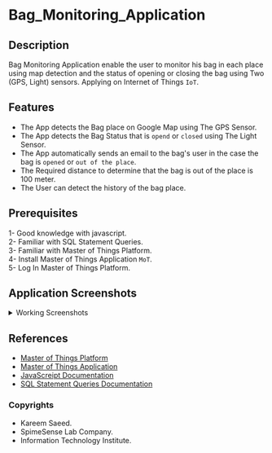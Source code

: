 # Bag_Monitoring_Application
## Description
Bag Monitoring Application enable the user to monitor his bag in each place using map detection and the status of opening or closing the bag using Two (GPS, Light) sensors.
Applying on Internet of Things `IoT`.

## Features
- The App detects the Bag place on Google Map using The GPS Sensor.
- The App detects the Bag Status that is `opend` or `closed` using The Light Sensor.
- The App automatically sends an email to the bag's user in the case the bag is `opened` or `out of the place`.
- The Required distance to determine that the bag is out of the place is 100 meter.
- The User can detect the history of the bag place.

## Prerequisites
1- Good knowledge with javascript.<br/>
2- Familiar with SQL Statement Queries.<br/>
3- Familiar with Master of Things Platform.<br/>
4- Install Master of Things Application `MoT`.<br/>
5- Log In Master of Things Platform.<br/>


## Application Screenshots
<details>

  <summary> Working Screenshots</summary>

<p>

### 1. Home Screen

![1](https://user-images.githubusercontent.com/52586356/154810011-f57e9927-0fb3-4fe2-8483-fe824afcd182.png)
 
</p>

***
 
<p>

### 2. Admin Screen

![2](https://user-images.githubusercontent.com/52586356/154810034-99c456b6-a09a-43ba-881a-7c07c750cdd9.png)

</p>
 
***
 
<p>

### 3. Security Checking
 - If the user enter to bag live status ithout log in
 
![3](https://user-images.githubusercontent.com/52586356/154810087-9251bf46-e0e1-4980-8a9d-5f4c064513da.png)
 
![4](https://user-images.githubusercontent.com/52586356/154810094-89b673ca-792c-4029-bb7e-b9f9a6419968.png)

</p>

***
 
<p>

### 4. Login Screen

![5](https://user-images.githubusercontent.com/52586356/154810141-fcfd9a06-cfae-43f2-8b86-d375910fb5be.png)

![6](https://user-images.githubusercontent.com/52586356/154810146-001d2c74-eff2-4416-a8d3-156246017d1c.png)
 
</p>

***
 
<p>

### 5. Bag Live Status Screen

![7](https://user-images.githubusercontent.com/52586356/154810196-879aec46-01d2-4257-9280-2f8457a445a0.png)

![8](https://user-images.githubusercontent.com/52586356/154810202-76c8a7d0-25dc-4bf7-b935-b3828d549154.png)
 
</p>

***
 
<p>

### 6. Bag History

![9](https://user-images.githubusercontent.com/52586356/154810236-8d986d8a-1d0f-485f-b9cd-9eeab41af750.png)
 
![10](https://user-images.githubusercontent.com/52586356/154810246-3f3bc448-2c66-4035-a1d4-ac18cec02cd0.png)

![11](https://user-images.githubusercontent.com/52586356/154810251-bed499b2-44c8-4fc7-b925-27819a2857bc.png)
 
</p>

***
 
<p>

### 7. Warning Email that sent to the bag's user

- The Bag is Opened Email.
![14](https://user-images.githubusercontent.com/52586356/154810456-f2afec57-ae18-48c4-a2bf-e8799e4e962a.png)

<br/>
<br/>
 
- The Bag is out of the place Email.
 ![15](https://user-images.githubusercontent.com/52586356/154810503-e3ed2725-3ea4-4294-ba7d-3569003cab38.png)

 
</p>
 
***
 
<p>

### 8. About Us
 
![12](https://user-images.githubusercontent.com/52586356/154810613-3085cf78-e516-405d-a780-c1c06377e87c.png)
 
</p>
 
 
### 9. Contact Us

![13](https://user-images.githubusercontent.com/52586356/154810628-fa4b9ee4-e5d1-4588-8e32-eb3e959bb454.png)
 
</p>
 
 
</details>





## References
 - [Master of Things Platform](https://learning.masterofthings.com/login.html)
 - [Master of Things Application](https://play.google.com/store/apps/details?id=com.spimesenselabs.accelemotorsensor)
 - [JavaScreipt Documentation](https://www.w3schools.com/js/js_intro.asp)
 - [SQL Statement Queries Documentation](https://docs.microsoft.com/en-us/sql/t-sql/queries/queries?view=sql-server-ver15)

### Copyrights
- Kareem Saeed.
- SpimeSense Lab Company.
- Information Technology Institute.
